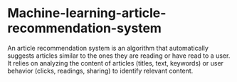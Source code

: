 # Machine-learning-article-recommendation-system
An article recommendation system is an algorithm that automatically suggests articles similar to the ones they are reading or have read to a user. It relies on analyzing the content of articles (titles, text, keywords) or user behavior (clicks, readings, sharing) to identify relevant content.

